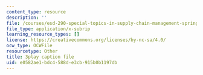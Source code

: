 ```yaml
---
content_type: resource
description: ''
file: /courses/esd-290-special-topics-in-supply-chain-management-spring-2005/e0582ae1bdc4588de3cb915b0b1197db_oAFufZvbBb0.srt
file_type: application/x-subrip
learning_resource_types: []
license: https://creativecommons.org/licenses/by-nc-sa/4.0/
ocw_type: OCWFile
resourcetype: Other
title: 3play caption file
uid: e0582ae1-bdc4-588d-e3cb-915b0b1197db
---
```

